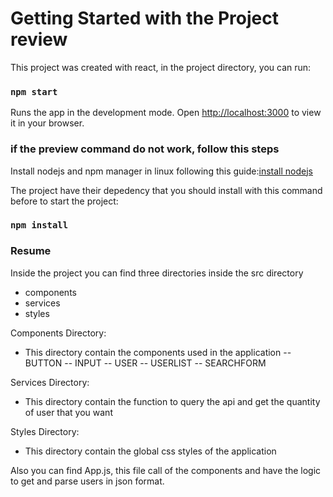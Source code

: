 # Getting Started with the Project review
This project was created with react, in the project directory, you can run:

### `npm start`

Runs the app in the development mode.
Open [http://localhost:3000](http://localhost:3000) to view it in your browser.

### if the preview command do not work, follow this steps

Install nodejs and npm manager in linux following this guide:[install nodejs](https://medium.com/@leomofthings/getting-started-with-react-installing-react-on-lin-b115884acc2) 

The project have their depedency that you should install with this command before to start the project:

### `npm install`

### Resume
Inside the project you can find three directories inside the src directory

- components
- services
- styles

Components Directory:
 - This directory contain the components used in the application
  --  BUTTON
  --  INPUT
  --  USER
  --  USERLIST
  --  SEARCHFORM

Services Directory:
 - This directory contain the function to query the api and get the quantity of user that you want

Styles Directory:
 - This directory contain the global css styles of the application

Also you can find App.js, this file call of the components and have the logic to get and parse users in json format.
